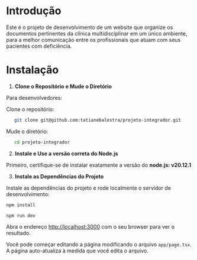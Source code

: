 # Introdução

Este é o projeto de desenvolvimento de um website que organize os documentos pertinentes da clínica multidisciplinar em um único ambiente, para a melhor comunicação entre os profissionais que atuam com seus pacientes com deficiência.

# Instalação

1. **Clone o Repositório e Mude o Diretório**

Para desenvolvedores:

Clone o repositório:
```bash
   git clone git@github.com:tatianebalestra/projeto-integrador.git
```
Mude o diretório:
```bash
   cd projeto-integrador
```

2. **Instale e Use a versão correta do Node.js**

Primeiro, certifique-se de instalar exatamente a versão do **node.js: v20.12.1**

3. **Instale as Dependências do Projeto**

Instale as dependências do projeto e rode localmente o servidor de desenvolvimento:

```bash
npm install

npm run dev
```

Abra o endereço [http://localhost:3000](http://localhost:3000) com o seu browser para ver o resultado.

Você pode começar editando a página modificando o arquivo `app/page.tsx`. A página auto-atualiza à medida que você edita o arquivo.


